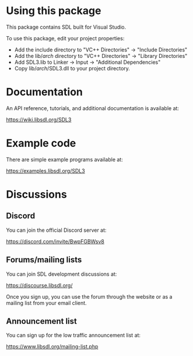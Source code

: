 
# Using this package

This package contains SDL built for Visual Studio.

To use this package, edit your project properties:
- Add the include directory to "VC++ Directories" -> "Include Directories"
- Add the lib/_arch_ directory to "VC++ Directories" -> "Library Directories"
- Add SDL3.lib to Linker -> Input -> "Additional Dependencies"
- Copy lib/_arch_/SDL3.dll to your project directory.

# Documentation

An API reference, tutorials, and additional documentation is available at:

https://wiki.libsdl.org/SDL3

# Example code

There are simple example programs available at:

https://examples.libsdl.org/SDL3

# Discussions

## Discord

You can join the official Discord server at:

https://discord.com/invite/BwpFGBWsv8

## Forums/mailing lists

You can join SDL development discussions at:

https://discourse.libsdl.org/

Once you sign up, you can use the forum through the website or as a mailing list from your email client.

## Announcement list

You can sign up for the low traffic announcement list at:

https://www.libsdl.org/mailing-list.php

